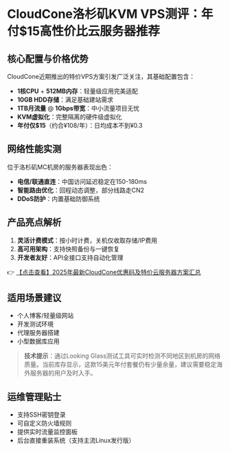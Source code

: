 # CloudCone洛杉矶KVM VPS测评：年付$15高性价比云服务器推荐

## 核心配置与价格优势
CloudCone近期推出的特价VPS方案引发广泛关注，其基础配置包含：
- **1核CPU** + **512MB内存**：轻量级应用完美适配
- **10GB HDD存储**：满足基础建站需求
- **1TB月流量** @ **1Gbps带宽**：中小流量项目无忧
- **KVM虚拟化**：完整隔离的硬件级虚拟化
- **年付仅$15**（约合¥108/年）：日均成本不到¥0.3

## 网络性能实测
位于洛杉矶MC机房的服务器表现出色：
- **电信/联通直连**：中国访问延迟稳定在150-180ms
- **智能路由优化**：回程动态调整，部分线路走CN2
- **DDoS防护**：内置基础防御系统

## 产品亮点解析
1. **灵活计费模式**：按小时计费，关机仅收取存储/IP费用
2. **高可用架构**：支持快照备份与一键恢复
3. **开发者友好**：API全接口支持自动化管理

👉 [【点击查看】2025年最新CloudCone优惠码及特价云服务器方案汇总](https://bit.ly/Cloudcone)

## 适用场景建议
- 个人博客/轻量级网站
- 开发测试环境
- 代理服务器搭建
- 小型数据库应用

> **技术提示**：通过Looking Glass测试工具可实时检测不同地区到机房的网络质量。当前库存显示，这款15美元年付套餐仍有少量余量，建议需要稳定海外服务器的用户及时入手。

## 运维管理贴士
- 支持SSH密钥登录
- 可自定义防火墙规则
- 提供实时流量监控面板
- 后台直接重装系统（支持主流Linux发行版）